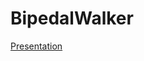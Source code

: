 # BipedalWalker
[Presentation](https://docs.google.com/presentation/d/1v8zhWPdHTUg-7cEHD7U946wDPQSQhGaJUWdMfkIr4uA/edit?usp=sharing)
